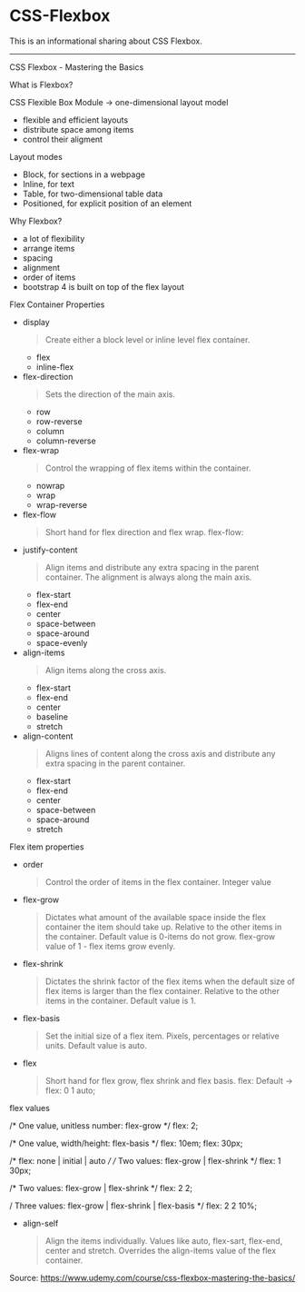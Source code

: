 # CSS-Flexbox
This is an informational sharing about CSS Flexbox.

***********************************************************************************************************************************

CSS Flexbox - Mastering the Basics

What is Flexbox?

CSS Flexible Box Module -> one-dimensional layout model

* flexible and efficient layouts
* distribute space among items
* control their aligment

Layout modes

* Block, for sections in a webpage
* Inline, for text
* Table, for two-dimensional table data
* Positioned, for explicit position of an element

Why Flexbox?

* a lot of flexibility
* arrange items
* spacing
* alignment
* order of items
* bootstrap 4 is built on top of the flex layout

Flex Container Properties

* display
  > Create either a block level or inline level flex container.
  * flex
  * inline-flex
* flex-direction
  > Sets the direction of the main axis.
  * row
  * row-reverse
  * column
  * column-reverse
* flex-wrap
  > Control the wrapping of flex items within the container.
  * nowrap
  * wrap
  * wrap-reverse
* flex-flow
  > Short hand for flex direction and flex wrap.
  > flex-flow: <flex-direction> <flex-wrap>
* justify-content
  > Align items and distribute any extra spacing in the parent container.
  > The alignment is always along the main axis.
  * flex-start
  * flex-end
  * center
  * space-between
  * space-around
  * space-evenly
* align-items
  > Align items along the cross axis.
  * flex-start
  * flex-end
  * center
  * baseline
  * stretch
* align-content
  > Aligns lines of content along the cross axis and distribute any extra spacing in the parent container.
  * flex-start
  * flex-end
  * center
  * space-between
  * space-around
  * stretch
  
Flex item properties
  
  * order
    > Control the order of items in the flex container.
    > Integer value
  * flex-grow
    > Dictates what amount of the available space inside the flex container the item should take up.
    > Relative to the other items in the container.
    > Default value is 0-items do not grow.
    > flex-grow value of 1 - flex items grow evenly.
  * flex-shrink
    > Dictates the shrink factor of the flex items when the default size of flex items is larger than the flex container.
    > Relative to the other items in the container.
    > Default value is 1.
  * flex-basis
    > Set the initial size of a flex item.
    > Pixels, percentages or relative units.
    > Default value is auto.
  * flex
    > Short hand for flex grow, flex shrink and flex basis.
    > flex: <flex-grow> <flex-shrink> <flex-basis>
    > Default -> flex: 0 1 auto;
  
flex values
  
  /* One value, unitless number: flex-grow */
  flex: 2;
  
  /* One value, width/height: flex-basis */
  flex: 10em;
  flex: 30px;
  
  /* flex: none | initial | auto */
  /* Two values: flex-grow | flex-shrink */
  flex: 1 30px;
  
  /* Two values: flex-grow | flex-shrink */
  flex: 2 2;
  
  / Three values: flex-grow | flex-shrink | flex-basis */
  flex: 2 2 10%;
  
  * align-self
    > Align the items individually.
    > Values like auto, flex-sart, flex-end, center and stretch.
    > Overrides the align-items value of the flex container.
  

Source: https://www.udemy.com/course/css-flexbox-mastering-the-basics/
        






